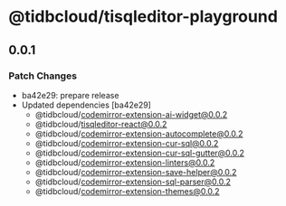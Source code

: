 # @tidbcloud/tisqleditor-playground

## 0.0.1

### Patch Changes

- ba42e29: prepare release
- Updated dependencies [ba42e29]
  - @tidbcloud/codemirror-extension-ai-widget@0.0.2
  - @tidbcloud/tisqleditor-react@0.0.2
  - @tidbcloud/codemirror-extension-autocomplete@0.0.2
  - @tidbcloud/codemirror-extension-cur-sql@0.0.2
  - @tidbcloud/codemirror-extension-cur-sql-gutter@0.0.2
  - @tidbcloud/codemirror-extension-linters@0.0.2
  - @tidbcloud/codemirror-extension-save-helper@0.0.2
  - @tidbcloud/codemirror-extension-sql-parser@0.0.2
  - @tidbcloud/codemirror-extension-themes@0.0.2
